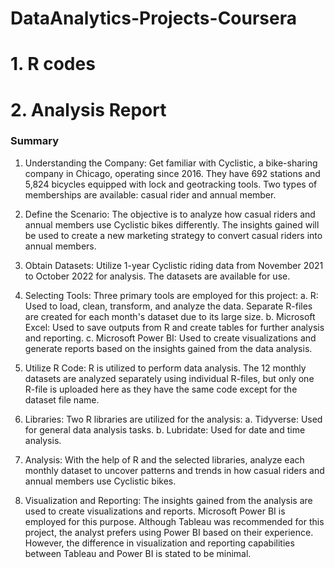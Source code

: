 # DataAnalytics-Projects-Coursera

# 1. R codes
# 2. Analysis Report

### Summary

1. Understanding the Company: Get familiar with Cyclistic, a bike-sharing company in Chicago, operating since 2016. They have 692 stations and 5,824 bicycles equipped with lock and geotracking tools. Two types of memberships are available: casual rider and annual member.

2. Define the Scenario: The objective is to analyze how casual riders and annual members use Cyclistic bikes differently. The insights gained will be used to create a new marketing strategy to convert casual riders into annual members.

3. Obtain Datasets: Utilize 1-year Cyclistic riding data from November 2021 to October 2022 for analysis. The datasets are available for use.

4. Selecting Tools: Three primary tools are employed for this project:
a. R: Used to load, clean, transform, and analyze the data. Separate R-files are created for each month's dataset due to its large size.
b. Microsoft Excel: Used to save outputs from R and create tables for further analysis and reporting.
c. Microsoft Power BI: Used to create visualizations and generate reports based on the insights gained from the data analysis.

5. Utilize R Code: R is utilized to perform data analysis. The 12 monthly datasets are analyzed separately using individual R-files, but only one R-file is uploaded here as they have the same code except for the dataset file name.

6. Libraries: Two R libraries are utilized for the analysis:
a. Tidyverse: Used for general data analysis tasks.
b. Lubridate: Used for date and time analysis.

7. Analysis: With the help of R and the selected libraries, analyze each monthly dataset to uncover patterns and trends in how casual riders and annual members use Cyclistic bikes.

8. Visualization and Reporting: The insights gained from the analysis are used to create visualizations and reports. Microsoft Power BI is employed for this purpose. Although Tableau was recommended for this project, the analyst prefers using Power BI based on their experience. However, the difference in visualization and reporting capabilities between Tableau and Power BI is stated to be minimal.

